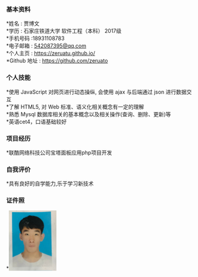 
### 基本资料
*姓名 : 贾博文 <br>
*学历 : 石家庄铁道大学 软件工程（本科） 2017级<br>
*手机号码 :18931108783<br>
*电子邮箱 : 542087395@qq.com<br>
*个人主页 : https://zeruatu.github.io/<br>
*Github 地址 : https://github.com/zeruato<br>
### 个人技能
*使用 JavaScript 对网页进行动态操纵, 会使用 ajax 与后端通过 json 进行数据交互<br>
*了解 HTML5, 对 Web 标准、语义化相关概念有一定的理解<br>
*熟悉 Mysql 数据库相关的基本概念以及相关操作(查询、删除、更新)等<br>
*英语cet4，口语基础较好<br>
### 项目经历
*联酷网络科技公司宝塔面板应用php项目开发
### 自我评价
*具有良好的自学能力,乐于学习新技术
### 证件照
*<img src="423B958CE00D4598EF34EFFA652B97FE.png" width="128">   
 
